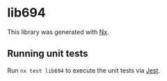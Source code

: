 # lib694

This library was generated with [Nx](https://nx.dev).

## Running unit tests

Run `nx test lib694` to execute the unit tests via [Jest](https://jestjs.io).
